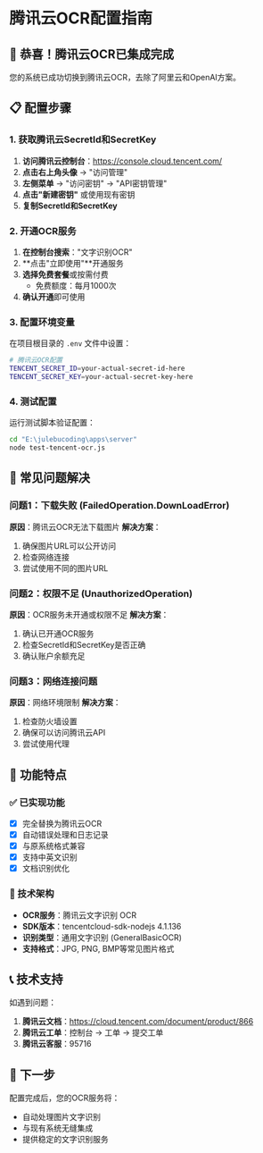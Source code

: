 # 腾讯云OCR配置指南

## 🎯 恭喜！腾讯云OCR已集成完成

您的系统已成功切换到腾讯云OCR，去除了阿里云和OpenAI方案。

## 📋 配置步骤

### 1. 获取腾讯云SecretId和SecretKey

1. **访问腾讯云控制台**：https://console.cloud.tencent.com/
2. **点击右上角头像** → "访问管理"
3. **左侧菜单** → "访问密钥" → "API密钥管理"
4. **点击"新建密钥"** 或使用现有密钥
5. **复制SecretId和SecretKey**

### 2. 开通OCR服务

1. **在控制台搜索**："文字识别OCR"
2. **点击"立即使用"**开通服务
3. **选择免费套餐**或按需付费
   - 免费额度：每月1000次
4. **确认开通**即可使用

### 3. 配置环境变量

在项目根目录的 `.env` 文件中设置：

```bash
# 腾讯云OCR配置
TENCENT_SECRET_ID=your-actual-secret-id-here
TENCENT_SECRET_KEY=your-actual-secret-key-here
```

### 4. 测试配置

运行测试脚本验证配置：

```bash
cd "E:\julebucoding\apps\server"
node test-tencent-ocr.js
```

## 🔧 常见问题解决

### 问题1：下载失败 (FailedOperation.DownLoadError)

**原因**：腾讯云OCR无法下载图片
**解决方案**：
1. 确保图片URL可以公开访问
2. 检查网络连接
3. 尝试使用不同的图片URL

### 问题2：权限不足 (UnauthorizedOperation)

**原因**：OCR服务未开通或权限不足
**解决方案**：
1. 确认已开通OCR服务
2. 检查SecretId和SecretKey是否正确
3. 确认账户余额充足

### 问题3：网络连接问题

**原因**：网络环境限制
**解决方案**：
1. 检查防火墙设置
2. 确保可以访问腾讯云API
3. 尝试使用代理

## 🎉 功能特点

### ✅ 已实现功能
- [x] 完全替换为腾讯云OCR
- [x] 自动错误处理和日志记录
- [x] 与原系统格式兼容
- [x] 支持中英文识别
- [x] 文档识别优化

### 🔧 技术架构
- **OCR服务**：腾讯云文字识别 OCR
- **SDK版本**：tencentcloud-sdk-nodejs 4.1.136
- **识别类型**：通用文字识别 (GeneralBasicOCR)
- **支持格式**：JPG, PNG, BMP等常见图片格式

## 📞 技术支持

如遇到问题：
1. **腾讯云文档**：https://cloud.tencent.com/document/product/866
2. **腾讯云工单**：控制台 → 工单 → 提交工单
3. **腾讯云客服**：95716

## 🚀 下一步

配置完成后，您的OCR服务将：
- 自动处理图片文字识别
- 与现有系统无缝集成
- 提供稳定的文字识别服务